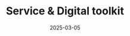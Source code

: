 ---
cascade:
  type: toolkit
date: 2025-03-05
description: Comprehensive guides and resources for development practices
layout: landing
hero_image: "/img/toolkit/landing.svg"
hero_image_alt: "Illustration of a man and woman building a structure with large geometric blocks and windows, a shelf, and plants in the background."
hero_text: |
  The Service and Digital Toolkit offers practical guidance based on real experiences from CDS and our partners. Aligned with the [Policy on Service and Digital](https://www.tbs-sct.canada.ca/pol/doc-eng.aspx?id=32603) and the [Digital Standards Playbook](https://www.canada.ca/en/government/system/digital-government/government-canada-digital-standards.html), our toolkit helps you navigate challenges, adopt agile practices and design user-centred digital services.
hero_title: Design and deliver better digital services
title: Service & Digital toolkit
tools_description: |
  Digital products built by the Canadian Digital Service to improve service delivery across the Government of Canada. 
tools:
  - "canada-ca-content-style-guide"
  - "continuous-improvement-of-web-content"
  - "design-for-canada-ca"
  - "digital-accessibility-toolkit"
  - "gc-design-system"
  - "gc-notify"
  - "gc-forms"
  - "gc-task-success-survey"
  - "page-feedback-tool"
translationKey: service-digital-toolkit
type: toolkit
url: /service-digital-toolkit/
---